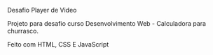 Desafio Player de Video

Projeto para desafio curso Desenvolvimento Web - Calculadora para churrasco.

Feito com HTML, CSS E JavaScript
